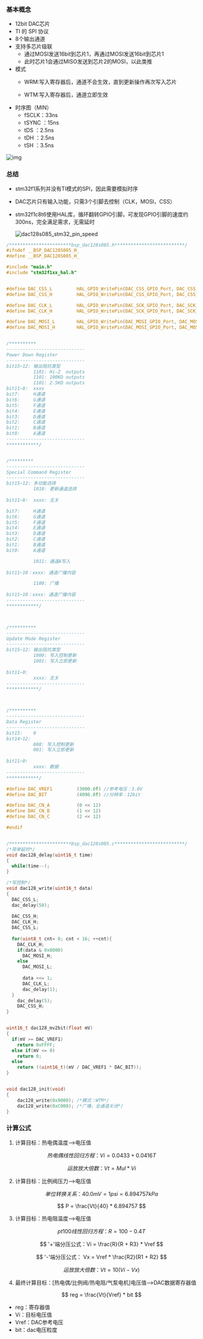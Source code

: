 ### 基本概念

- 12bit DAC芯片
- TI 的 SPI 协议
- 8个输出通道
- 支持多芯片级联
  - 通过MOSI发送16bit到芯片1，再通过MOSI发送16bit到芯片1
  - 此时芯片1会通过MISO发送到芯片2的MOSI，以此类推
- 模式
  - WRM:写入寄存器后，通道不会生效，直到更新操作再次写入芯片
  
  - WTM:写入寄存器后，通道立即生效
- 时序图（MIN）
  - fSCLK：33ns
  - tSYNC ：15ns
  - tDS ：2.5ns
  - tDH ：2.5ns
  - tSH ：3.5ns

![img](https://github.com/lkj1995/note/blob/main/chip/img/dac128s085_spi.png)

### 总结

- stm32f1系列并没有TI模式的SPI，因此需要模拟时序

- DAC芯片只有输入功能，只需3个引脚去控制（CLK，MOSI，CSS）

- stm32f1c8t6使用HAL库，循环翻转GPIO引脚，可发现GPIO引脚的速度约300ns，完全满足需求，无需延时

  ![dac128s085_stm32_pin_speed](https://github.com/lkj1995/note/blob/main/chip/img/dac128s085_stm32_pin_speed.jpg)

```c
/***********************bsp_dac128s085.h**************************/
#ifndef __BSP_DAC128S085_H_
#define __BSP_DAC128S085_H_

#include "main.h"
#include "stm32f1xx_hal.h"


#define DAC_CSS_L         HAL_GPIO_WritePin(DAC_CSS_GPIO_Port, DAC_CSS_Pin, GPIO_PIN_RESET)
#define DAC_CSS_H         HAL_GPIO_WritePin(DAC_CSS_GPIO_Port, DAC_CSS_Pin, GPIO_PIN_SET)

#define DAC_CLK_L         HAL_GPIO_WritePin(DAC_SCK_GPIO_Port, DAC_SCK_Pin, GPIO_PIN_RESET)
#define DAC_CLK_H         HAL_GPIO_WritePin(DAC_SCK_GPIO_Port, DAC_SCK_Pin, GPIO_PIN_SET)

#define DAC_MOSI_L        HAL_GPIO_WritePin(DAC_MOSI_GPIO_Port, DAC_MOSI_Pin, GPIO_PIN_RESET)
#define DAC_MOSI_H        HAL_GPIO_WritePin(DAC_MOSI_GPIO_Port, DAC_MOSI_Pin, GPIO_PIN_SET)


/**********
-----------------------------
Power Down Register 
-----------------------------
bit15~12: 输出阻抗类型
          1101: Hi-Z  outputs
          1101: 100KΩ outputs
          1101: 2.5KΩ outputs 	
bit11~8:  xxxx
bit7:     H通道	
bit6:     G通道
bit5:     F通道
bit4:     E通道
bit3:     D通道
bit2:     C通道  
bit1:     B通道
bit0:     A通道
-----------------------------
************/


/*********
-----------------------------
Special Command Register 
-----------------------------
bit15~12: 多功能选择
          1010: 更新通道选择
		  
bit11~8:  xxxx: 无关

bit7:     H通道	
bit6:     G通道
bit5:     F通道
bit4:     E通道
bit3:     D通道
bit2:     C通道  
bit1:     B通道
bit0:     A通道

          1011: 通道A写入
		  
bit11~10：xxxx: 通道广播内容	  

          1100: 广播 	
		  
bit11~10：xxxx: 通道广播内容
-----------------------------
************/



/**********
-----------------------------
Update Mode Register 
-----------------------------
bit15~12: 输出阻抗类型
          1000: 写入控制更新
          1001: 写入立即更新	
		  
bit11~0:  
          xxxx: 无关
-----------------------------
************/



/**********
-----------------------------
Data Register 
-----------------------------
bit15:    0
bit14~12: 
          000: 写入控制更新
          001: 写入立即更新	
		  
bit11~0:  
          xxxx: 数据
-----------------------------
************/

#define DAC_VREF1         (3000.0f) //参考电压：3.0V
#define DAC_BIT           (4096.0f) //分辨率：12bit

#define DAC_CN_A          (0 << 12)
#define DAC_CN_B          (1 << 12)
#define DAC_CN_C          (2 << 12)

#endif


/***********************bsp_dac128s085.c**************************/
/*简单延时*/
void dac128_delay(uint16_t time)
{
  while(time--);
}

/*写控制*/
void dac128_write(uint16_t data)
{	
  DAC_CSS_L;
  dac_delay(50);
	
  DAC_CSS_H;
  DAC_CLK_H;
  DAC_CSS_L;
		
  for(uint8_t cnt= 0; cnt < 16; ++cnt){	
	DAC_CLK_H;	
	if(data & 0x8000)
	  DAC_MOSI_H;
	else
	  DAC_MOSI_L;
		
	  data <<= 1;		
	  DAC_CLK_L;
	  dac_delay(1);
  }
	dac_delay(5);
	DAC_CSS_H;
}


uint16_t dac128_mv2bit(float mV)
{
  if(mV >= DAC_VREF1)
    return 0xFFFF;
  else if(mV <= 0)
	return 0; 
  else
    return ((uint16_t)(mV / DAC_VREF1 * DAC_BIT));
}


void dac128_init(void)
{	
	dac128_write(0x9000); /*模式：WTM*/
	dac128_write(0xC000); /*广播，全通道关闭*/
}
```





### 计算公式

1. 计算目标：热电偶温度-->电压值

$$
热电偶线性回归方程： Vi = 0.0433 + 0.0416T
$$

$$
运放放大倍数：Vt = Mul * Vi
$$



2. 计算目标：比例阀压力-->电压值

$$
单位转换关系：40.0 mV = 1 psi = 6.894757 kPa
$$

$$
P = \frac{Vt}{40} * 6.894757
$$

3. 计算目标：热电阻温度-->电压值

   
$$
pt100线性回归方程：R = 100 - 0.4T
$$

$$
'+'端分压公式：Vi = \frac{R}{R + R3} * Vref
$$

$$
'-'端分压公式： Vx = Vref * \frac{R2}{R1 + R2}
$$

$$
运放放大倍数：Vt = 10(Vi - Vx)
$$



4. 最终计算目标：[热电偶/比例阀/热电阻/气泵电机]电压值-->DAC数据寄存器值

$$
reg =  \frac{Vt}{Vref} * bit
$$

- reg：寄存器值
- Vi：目标电压值
- Vref：DAC参考电压
- bit：dac电压粒度

